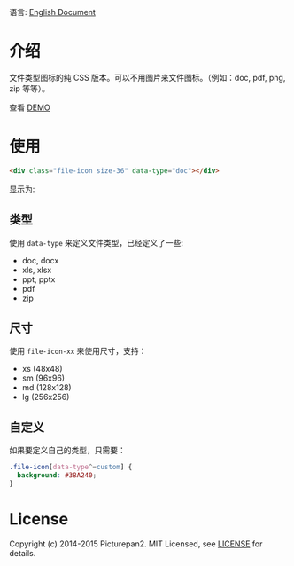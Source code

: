 语言: [English Document]

# 介绍

文件类型图标的纯 CSS 版本。可以不用图片来文件图标。（例如：doc, pdf, png, zip 等等）。

查看 [DEMO]

# 使用

```html
<div class="file-icon size-36" data-type="doc"></div>
```

显示为:



## 类型

使用 `data-type` 来定义文件类型，已经定义了一些:

- doc, docx
- xls, xlsx
- ppt, pptx
- pdf
- zip

## 尺寸

使用 `file-icon-xx` 来使用尺寸，支持：
 
- xs  (48x48)
- sm  (96x96)
- md  (128x128)
- lg  (256x256)

## 自定义

如果要定义自己的类型，只需要：

```css
.file-icon[data-type^=custom] {
  background: #38A240;
}
```

# License

Copyright (c) 2014-2015 Picturepan2. MIT Licensed, see [LICENSE] for details.

[DEMO]: https://picturepan2.github.io/fileicon.css
[LICENSE]: https://picturepan2.github.io/fileicon.css/LICENSE
[English Document]: https://github.com/picturepan2/fileicon.css

